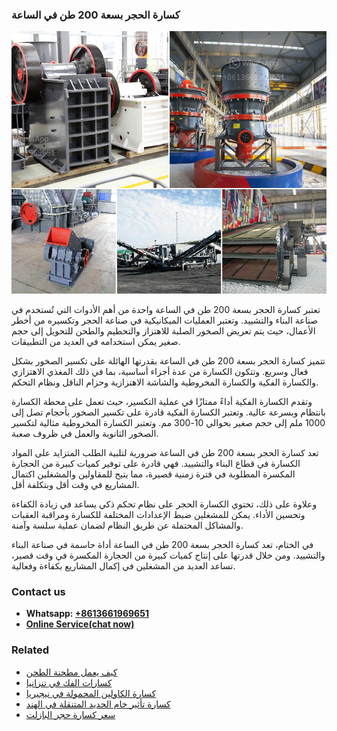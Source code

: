 <h3>كسارة الحجر بسعة 200 طن في الساعة</h3><img src='1701852743.jpg' alt=''><p>تعتبر كسارة الحجر بسعة 200 طن في الساعة واحدة من أهم الأدوات التي تُستخدم في صناعة البناء والتشييد. وتعتبر العمليات الميكانيكية في صناعة الحجر وتكسيره من أخطر الأعمال، حيث يتم تعريض الصخور الصلبة للاهتزاز والتحطيم والطحن للتحويل إلى حجم صغير يمكن استخدامه في العديد من التطبيقات.</p><p>تتميز كسارة الحجر بسعة 200 طن في الساعة بقدرتها الهائلة على تكسير الصخور بشكل فعال وسريع. وتتكون الكسارة من عدة أجزاء أساسية، بما في ذلك المغذي الاهتزازي والكسارة الفكية والكسارة المخروطية والشاشة الاهتزازية وحزام الناقل ونظام التحكم.</p><p>وتقدم الكسارة الفكية أداءً ممتازًا في عملية التكسير، حيث تعمل على محطة الكسارة بانتظام وبسرعة عالية. وتعتبر الكسارة الفكية قادرة على تكسير الصخور بأحجام تصل إلى 1000 ملم إلى حجم صغير بحوالي 10-300 مم. وتعتبر الكسارة المخروطية مثالية لتكسير الصخور الثانوية والعمل في ظروف صعبة.</p><p>تعد كسارة الحجر بسعة 200 طن في الساعة ضرورية لتلبية الطلب المتزايد على المواد الكسارة في قطاع البناء والتشييد. فهي قادرة على توفير كميات كبيرة من الحجارة المكسرة المطلوبة في فترة زمنية قصيرة، مما يتيح للمقاولين والمشغلين اكتمال المشاريع في وقت أقل وبتكلفة أقل.</p><p>وعلاوة على ذلك، تحتوي الكسارة الحجر على نظام تحكم ذكي يساعد في زيادة الكفاءة وتحسين الأداء. يمكن للمشغلين ضبط الإعدادات المختلفة للكسارة ومراقبة العقبات والمشاكل المحتملة عن طريق النظام لضمان عملية سلسة وآمنة.</p><p>في الختام، تعد كسارة الحجر بسعة 200 طن في الساعة أداة حاسمة في صناعة البناء والتشييد. ومن خلال قدرتها على إنتاج كميات كبيرة من الحجارة المكسرة في وقت قصير، تساعد العديد من المشغلين في إكمال المشاريع بكفاءة وفعالية.</p><h3>Contact us</h3><ul><li><strong>Whatsapp:&nbsp;<a href="https://wa.me/8613661969651">+8613661969651</a></strong></li><li><a href="https://swt.shibang-china.com/?git&amp;zhl&amp;كسارة الحجر بسعة 200 طن في الساعة"><strong>Online Service(chat now)</strong></a></li></ul><h3>Related</h3><ul><li><a href='كيف يعمل مطحنة الطحن.md'>كيف يعمل مطحنة الطحن</a></li><li><a href='كسارات الفك في تنزانيا.md'>كسارات الفك في تنزانيا</a></li><li><a href='كسارة الكاولين المحمولة في نيجيريا.md'>كسارة الكاولين المحمولة في نيجيريا</a></li><li><a href='كسارة تأثير خام الحديد المتنقلة في الهند.md'>كسارة تأثير خام الحديد المتنقلة في الهند</a></li><li><a href='سعر كسارة حجر البازلت.md'>سعر كسارة حجر البازلت</a></li></ul>